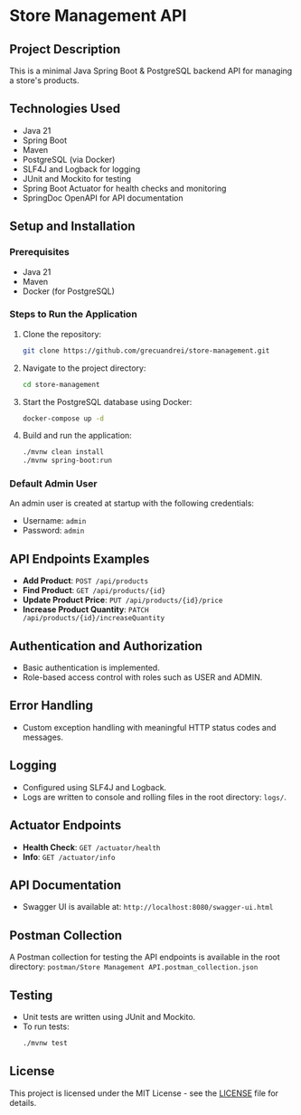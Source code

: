 # Store Management API

## Project Description
This is a minimal Java Spring Boot & PostgreSQL backend API for managing a store's products.

## Technologies Used
- Java 21
- Spring Boot
- Maven
- PostgreSQL (via Docker)
- SLF4J and Logback for logging
- JUnit and Mockito for testing
- Spring Boot Actuator for health checks and monitoring
- SpringDoc OpenAPI for API documentation

## Setup and Installation

### Prerequisites
- Java 21
- Maven
- Docker (for PostgreSQL)

### Steps to Run the Application
1. Clone the repository:
    ```bash
    git clone https://github.com/grecuandrei/store-management.git
    ```
2. Navigate to the project directory:
    ```bash
    cd store-management
    ```
3. Start the PostgreSQL database using Docker:
    ```bash
    docker-compose up -d
    ```
4. Build and run the application:
    ```bash
    ./mvnw clean install
    ./mvnw spring-boot:run
    ```

### Default Admin User
An admin user is created at startup with the following credentials:
- Username: `admin`
- Password: `admin`

## API Endpoints Examples
- **Add Product**: `POST /api/products`
- **Find Product**: `GET /api/products/{id}`
- **Update Product Price**: `PUT /api/products/{id}/price`
- **Increase Product Quantity**: `PATCH /api/products/{id}/increaseQuantity`

## Authentication and Authorization
- Basic authentication is implemented.
- Role-based access control with roles such as USER and ADMIN.

## Error Handling
- Custom exception handling with meaningful HTTP status codes and messages.

## Logging
- Configured using SLF4J and Logback.
- Logs are written to console and rolling files in the root directory: `logs/`.

## Actuator Endpoints
- **Health Check**: `GET /actuator/health`
- **Info**: `GET /actuator/info`

## API Documentation
- Swagger UI is available at: `http://localhost:8080/swagger-ui.html`

## Postman Collection
A Postman collection for testing the API endpoints is available in the root directory: `postman/Store Management API.postman_collection.json`

## Testing
- Unit tests are written using JUnit and Mockito.
- To run tests:
    ```bash
    ./mvnw test
    ```

## License
This project is licensed under the MIT License - see the [LICENSE](LICENSE) file for details.
